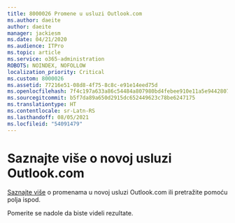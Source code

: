 ```yaml
---
title: 8000026 Promene u usluzi Outlook.com
ms.author: daeite
author: daeite
manager: jackiesm
ms.date: 04/21/2020
ms.audience: ITPro
ms.topic: article
ms.service: o365-administration
ROBOTS: NOINDEX, NOFOLLOW
localization_priority: Critical
ms.custom: 8000026
ms.assetid: 77216e51-08d8-4f75-8c8c-e91e14eed75d
ms.openlocfilehash: 7f4c197a633a86c54484a807980bd4febee910e11a5e9442807f8da3a4340c04
ms.sourcegitcommit: b5f7da89a650d2915dc652449623c78be6247175
ms.translationtype: HT
ms.contentlocale: sr-Latn-RS
ms.lasthandoff: 08/05/2021
ms.locfileid: "54091479"
---
```

# <a name="learn-about-the-new-outlookcom"></a>Saznajte više o novoj usluzi Outlook.com

[Saznajte više](https://go.microsoft.com/fwlink/?linkid=2039724&amp;clcid=0x409) o promenama u novoj usluzi Outlook.com ili pretražite pomoću polja ispod. 
  
Pomerite se nadole da biste videli rezultate.
  

